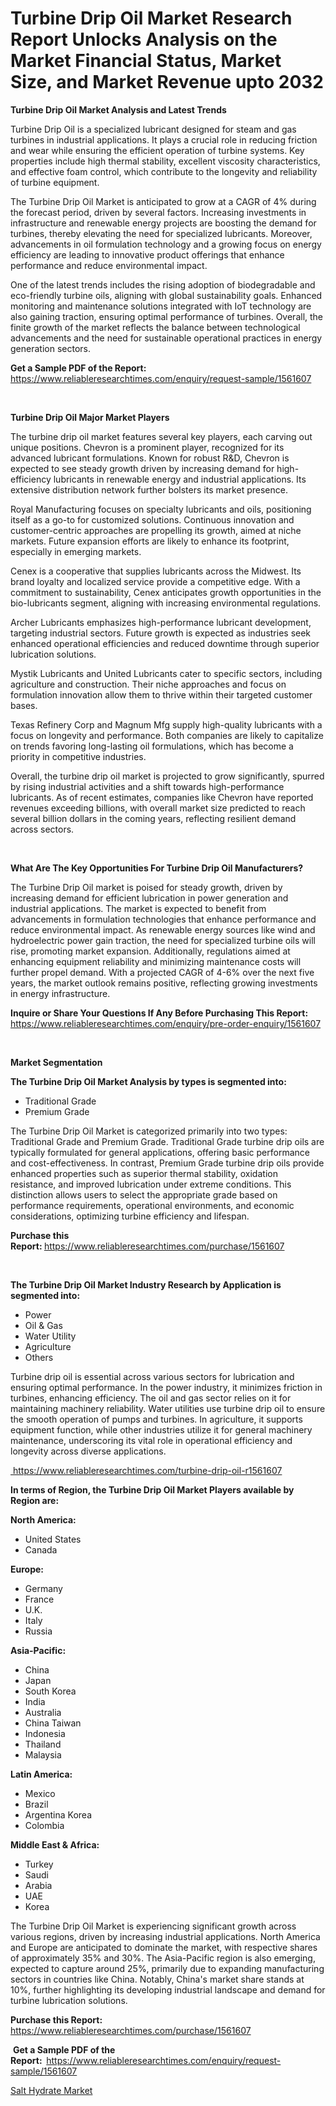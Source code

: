 <p><h1>Turbine Drip Oil Market Research Report Unlocks Analysis on the Market Financial Status, Market Size, and Market Revenue upto 2032</h1></p><p><strong>Turbine Drip Oil Market Analysis and Latest Trends</strong></p>
<p><p>Turbine Drip Oil is a specialized lubricant designed for steam and gas turbines in industrial applications. It plays a crucial role in reducing friction and wear while ensuring the efficient operation of turbine systems. Key properties include high thermal stability, excellent viscosity characteristics, and effective foam control, which contribute to the longevity and reliability of turbine equipment.</p><p>The Turbine Drip Oil Market is anticipated to grow at a CAGR of 4% during the forecast period, driven by several factors. Increasing investments in infrastructure and renewable energy projects are boosting the demand for turbines, thereby elevating the need for specialized lubricants. Moreover, advancements in oil formulation technology and a growing focus on energy efficiency are leading to innovative product offerings that enhance performance and reduce environmental impact.</p><p>One of the latest trends includes the rising adoption of biodegradable and eco-friendly turbine oils, aligning with global sustainability goals. Enhanced monitoring and maintenance solutions integrated with IoT technology are also gaining traction, ensuring optimal performance of turbines. Overall, the finite growth of the market reflects the balance between technological advancements and the need for sustainable operational practices in energy generation sectors.</p></p>
<p><strong>Get a Sample PDF of the Report:&nbsp;</strong> <a href="https://www.reliableresearchtimes.com/enquiry/request-sample/1561607?utm_campaign=2934&utm_medium=2&utm_source=Github&utm_content=ia&utm_term=31032025&utm_id=turbine-drip-oil">https://www.reliableresearchtimes.com/enquiry/request-sample/1561607</a></p>
<p>&nbsp;</p>
<p><strong>Turbine Drip Oil Major Market Players</strong></p>
<p><p>The turbine drip oil market features several key players, each carving out unique positions. Chevron is a prominent player, recognized for its advanced lubricant formulations. Known for robust R&D, Chevron is expected to see steady growth driven by increasing demand for high-efficiency lubricants in renewable energy and industrial applications. Its extensive distribution network further bolsters its market presence.</p><p>Royal Manufacturing focuses on specialty lubricants and oils, positioning itself as a go-to for customized solutions. Continuous innovation and customer-centric approaches are propelling its growth, aimed at niche markets. Future expansion efforts are likely to enhance its footprint, especially in emerging markets.</p><p>Cenex is a cooperative that supplies lubricants across the Midwest. Its brand loyalty and localized service provide a competitive edge. With a commitment to sustainability, Cenex anticipates growth opportunities in the bio-lubricants segment, aligning with increasing environmental regulations.</p><p>Archer Lubricants emphasizes high-performance lubricant development, targeting industrial sectors. Future growth is expected as industries seek enhanced operational efficiencies and reduced downtime through superior lubrication solutions.</p><p>Mystik Lubricants and United Lubricants cater to specific sectors, including agriculture and construction. Their niche approaches and focus on formulation innovation allow them to thrive within their targeted customer bases.</p><p>Texas Refinery Corp and Magnum Mfg supply high-quality lubricants with a focus on longevity and performance. Both companies are likely to capitalize on trends favoring long-lasting oil formulations, which has become a priority in competitive industries.</p><p>Overall, the turbine drip oil market is projected to grow significantly, spurred by rising industrial activities and a shift towards high-performance lubricants. As of recent estimates, companies like Chevron have reported revenues exceeding billions, with overall market size predicted to reach several billion dollars in the coming years, reflecting resilient demand across sectors.</p></p>
<p>&nbsp;</p>
<p><strong>What Are The Key Opportunities For Turbine Drip Oil Manufacturers?</strong></p>
<p><p>The Turbine Drip Oil market is poised for steady growth, driven by increasing demand for efficient lubrication in power generation and industrial applications. The market is expected to benefit from advancements in formulation technologies that enhance performance and reduce environmental impact. As renewable energy sources like wind and hydroelectric power gain traction, the need for specialized turbine oils will rise, promoting market expansion. Additionally, regulations aimed at enhancing equipment reliability and minimizing maintenance costs will further propel demand. With a projected CAGR of 4-6% over the next five years, the market outlook remains positive, reflecting growing investments in energy infrastructure.</p></p>
<p><strong>Inquire or Share Your Questions If Any Before Purchasing This Report:</strong> <a href="https://www.reliableresearchtimes.com/enquiry/pre-order-enquiry/1561607?utm_campaign=2934&utm_medium=2&utm_source=Github&utm_content=ia&utm_term=31032025&utm_id=turbine-drip-oil">https://www.reliableresearchtimes.com/enquiry/pre-order-enquiry/1561607</a></p>
<p>&nbsp;</p>
<p><strong>Market Segmentation</strong></p>
<p><strong>The Turbine Drip Oil Market Analysis by types is segmented into:</strong></p>
<p><ul><li>Traditional Grade</li><li>Premium Grade</li></ul></p>
<p><p>The Turbine Drip Oil Market is categorized primarily into two types: Traditional Grade and Premium Grade. Traditional Grade turbine drip oils are typically formulated for general applications, offering basic performance and cost-effectiveness. In contrast, Premium Grade turbine drip oils provide enhanced properties such as superior thermal stability, oxidation resistance, and improved lubrication under extreme conditions. This distinction allows users to select the appropriate grade based on performance requirements, operational environments, and economic considerations, optimizing turbine efficiency and lifespan.</p></p>
<p><strong>Purchase this Report:&nbsp;</strong><a href="https://www.reliableresearchtimes.com/purchase/1561607?utm_campaign=2934&utm_medium=2&utm_source=Github&utm_content=ia&utm_term=31032025&utm_id=turbine-drip-oil">https://www.reliableresearchtimes.com/purchase/1561607</a></p>
<p>&nbsp;</p>
<p><strong>The Turbine Drip Oil Market Industry Research by Application is segmented into:</strong></p>
<p><ul><li>Power</li><li>Oil & Gas</li><li>Water Utility</li><li>Agriculture</li><li>Others</li></ul></p>
<p><p>Turbine drip oil is essential across various sectors for lubrication and ensuring optimal performance. In the power industry, it minimizes friction in turbines, enhancing efficiency. The oil and gas sector relies on it for maintaining machinery reliability. Water utilities use turbine drip oil to ensure the smooth operation of pumps and turbines. In agriculture, it supports equipment function, while other industries utilize it for general machinery maintenance, underscoring its vital role in operational efficiency and longevity across diverse applications.</p></p>
<p><a href="https://www.reliableresearchtimes.com/turbine-drip-oil-r1561607?utm_campaign=2934&utm_medium=2&utm_source=Github&utm_content=ia&utm_term=31032025&utm_id=turbine-drip-oil">&nbsp;https://www.reliableresearchtimes.com/turbine-drip-oil-r1561607</a></p>
<p><strong>In terms of Region, the Turbine Drip Oil Market Players available by Region are:</strong></p>
<p>
    <p> <strong> North America: </strong>
        <ul>
            <li>United States</li>
            <li>Canada</li>
        </ul>
        </p> 
    <p> <strong> Europe: </strong>
        <ul>
            <li>Germany</li>
            <li>France</li>
            <li>U.K.</li>
            <li>Italy</li>
            <li>Russia</li>
        </ul>
        </p> 
    <p> <strong> Asia-Pacific: </strong>
        <ul>
            <li>China</li>
            <li>Japan</li>
            <li>South Korea</li>
            <li>India</li>
            <li>Australia</li>
            <li>China Taiwan</li>
            <li>Indonesia</li>
            <li>Thailand</li>
            <li>Malaysia</li>
        </ul>
        </p> 
    <p> <strong> Latin America: </strong>
        <ul>
            <li>Mexico</li>
            <li>Brazil</li>
            <li>Argentina Korea</li>
            <li>Colombia</li>
        </ul>
        </p> 
    <p> <strong> Middle East & Africa: </strong>
        <ul>
            <li>Turkey</li>
            <li>Saudi</li>
            <li>Arabia</li>
            <li>UAE</li>
            <li>Korea</li>
        </ul>
    </p>
    </p>
<p><p>The Turbine Drip Oil Market is experiencing significant growth across various regions, driven by increasing industrial applications. North America and Europe are anticipated to dominate the market, with respective shares of approximately 35% and 30%. The Asia-Pacific region is also emerging, expected to capture around 25%, primarily due to expanding manufacturing sectors in countries like China. Notably, China's market share stands at 10%, further highlighting its developing industrial landscape and demand for turbine lubrication solutions.</p></p>
<p><strong>Purchase this Report: </strong><a href="https://www.reliableresearchtimes.com/purchase/1561607?utm_campaign=2934&utm_medium=2&utm_source=Github&utm_content=ia&utm_term=31032025&utm_id=turbine-drip-oil">https://www.reliableresearchtimes.com/purchase/1561607</a></p>
<p>&nbsp;<strong>Get a Sample PDF of the Report:&nbsp;&nbsp;</strong><a href="https://www.reliableresearchtimes.com/enquiry/request-sample/1561607?utm_campaign=2934&utm_medium=2&utm_source=Github&utm_content=ia&utm_term=31032025&utm_id=turbine-drip-oil">https://www.reliableresearchtimes.com/enquiry/request-sample/1561607</a></p>
<p><strong></strong></p>
<p><p><a href="https://github.com/popupioo/Market-Research-Report-List-1/blob/main/salt-hydrate-market.md?utm_campaign=2934&utm_medium=2&utm_source=Github&utm_content=ia&utm_term=31032025&utm_id=turbine-drip-oil">Salt Hydrate Market</a></p></p>